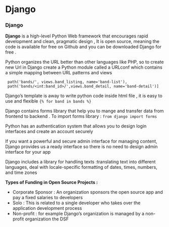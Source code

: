# Django

### Django
**Django** is a high-level Python Web framework that encourages rapid development and clean, pragmatic design , It is open source, meaning the code is available for free on Github and you can be downloaded Django for free .

Python organizes the URL better than other languages ​​like PHP, so to create new Url in Django create a Python module called a URLconf which contains a simple mapping between URL patterns and views

```urlpatterns = [
 path('bands/', views.band_listing, name='band-list'),
 path('bands/<int:band_id>/',views.band_detail, name='band-detail')]
```

Django’s template is away to write python code inside html file , it is easy to use and flexible
`{% for band in bands %}`

Django contains forms library that help you to mange and transfer data from frontend to backend .
To import forms library : 
`from django import forms`

Python has an authentication system that allows you to design login interfaces and create an account securely

If you want a powerful and secure admin interface for managing content, Django provides us a ready interface so there is no need to design admin interface for your app

Django includes a library for handling texts  :translating text into different languages, deal with locale-specific formatting of dates, times, numbers, and time zones

**Types of Funding in Open Source Projects  :**

- Corporate Sponsor : An organization sponsors the open source app and pay a fixed salaries to developers
- Solo : This is related to a single developer who takes over the application development process
- Non-profit : for example Django’s organization is managed by a non-profit organization the DSF
